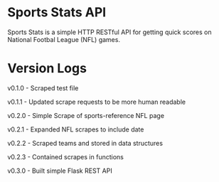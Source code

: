 # Sports Stats API

Sports Stats is a simple HTTP RESTful API for getting quick scores on National Footbal League (NFL) games.

# Version Logs

v0.1.0 - Scraped test file

v0.1.1 - Updated scrape requests to be more human readable

v0.2.0 - Simple Scrape of sports-reference NFL page

v0.2.1 - Expanded NFL scrapes to include date

v0.2.2 - Scraped teams and stored in data structures

v0.2.3 - Contained scrapes in functions

v0.3.0 - Built simple Flask REST API
